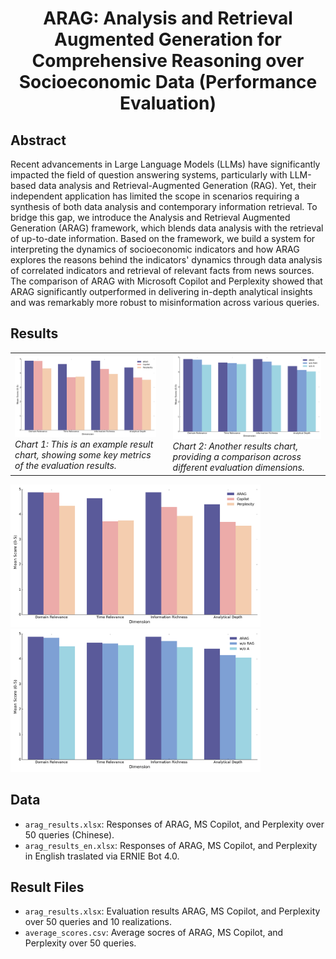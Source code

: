 <div align="center">
  <h1 align="center">ARAG: Analysis and Retrieval Augmented Generation for Comprehensive Reasoning over Socioeconomic Data (Performance Evaluation)
</h1>
</div>

## Abstract
Recent advancements in Large Language Models (LLMs) have significantly impacted the field of question answering systems, particularly with LLM-based data analysis and Retrieval-Augmented Generation (RAG). Yet, their independent application has limited the scope in scenarios requiring a synthesis of both data analysis and contemporary information retrieval. To bridge this gap, we introduce the Analysis and Retrieval Augmented Generation (ARAG) framework, which blends data analysis with the retrieval of up-to-date information. Based on the framework, we build a system for interpreting the dynamics of socioeconomic indicators and how ARAG explores the reasons behind the indicators' dynamics through data analysis of correlated indicators and retrieval of relevant facts from news sources. The comparison of ARAG with Microsoft Copilot and Perplexity showed that ARAG significantly outperformed in delivering in-depth analytical insights and was remarkably more robust to misinformation across various queries.

## Results
<table border="0" style="border: none;">
  <tr>
    <td>
      <img src="figs/fig4.png" width="400" alt="Chart 1" /><br />
      <em>Chart 1: This is an example result chart, showing some key metrics of the evaluation results.</em>
    </td>
    <td style="padding-left: 20px;">
      <img src="figs/fig5.png" width="400" alt="Chart 2" /><br />
      <em>Chart 2: Another results chart, providing a comparison across different evaluation dimensions.</em>
    </td>
  </tr>
</table>

<img src="figs/fig4.png" width="400" alt="Chart 1" /> <img src="figs/fig5.png" width="400" alt="Chart 2" />

## Data
- `arag_results.xlsx`: Responses of ARAG, MS Copilot, and Perplexity over 50 queries (Chinese). 
- `arag_results_en.xlsx`: Responses of ARAG, MS Copilot, and Perplexity in English traslated via ERNIE Bot 4.0. 
## Result Files
- `arag_results.xlsx`: Evaluation results ARAG, MS Copilot, and Perplexity over 50 queries and 10 realizations.
- `average_scores.csv`: Average socres of ARAG, MS Copilot, and Perplexity over 50 queries. 
